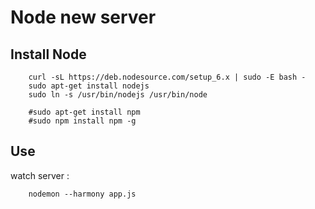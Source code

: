Node new server
===============

## Install Node

```
	curl -sL https://deb.nodesource.com/setup_6.x | sudo -E bash -
	sudo apt-get install nodejs
	sudo ln -s /usr/bin/nodejs /usr/bin/node

	#sudo apt-get install npm
	#sudo npm install npm -g
```

## Use

watch server :

```
    nodemon --harmony app.js
```